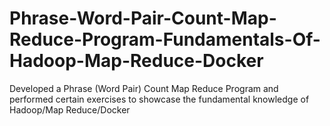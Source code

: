 # Phrase-Word-Pair-Count-Map-Reduce-Program-Fundamentals-Of-Hadoop-Map-Reduce-Docker
Developed a Phrase (Word Pair) Count Map Reduce Program and performed certain exercises to showcase the fundamental knowledge of Hadoop/Map Reduce/Docker  
